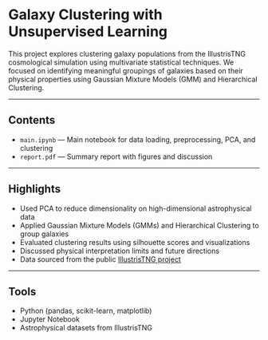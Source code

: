 # Galaxy Clustering with Unsupervised Learning

This project explores clustering galaxy populations from the IllustrisTNG cosmological simulation using multivariate statistical techniques. We focused on identifying meaningful groupings of galaxies based on their physical properties using Gaussian Mixture Models (GMM) and Hierarchical Clustering.

---

## Contents

- `main.ipynb` — Main notebook for data loading, preprocessing, PCA, and clustering
- `report.pdf` — Summary report with figures and discussion

---

## Highlights

- Used PCA to reduce dimensionality on high-dimensional astrophysical data
- Applied Gaussian Mixture Models (GMMs) and Hierarchical Clustering to group galaxies
- Evaluated clustering results using silhouette scores and visualizations
- Discussed physical interpretation limits and future directions
- Data sourced from the public [IllustrisTNG project](https://www.tng-project.org)

---

## Tools

- Python (pandas, scikit-learn, matplotlib)
- Jupyter Notebook
- Astrophysical datasets from IllustrisTNG

